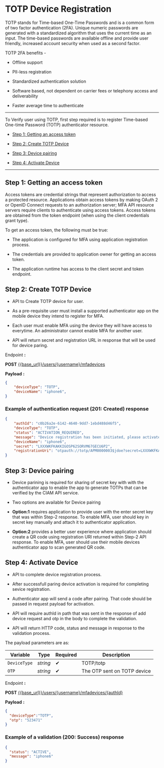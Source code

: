 # TOTP Device Registration 

TOTP stands for Time-based One-Time Passwords and is a common form of two factor authentication (2FA). Unique numeric passwords are generated with a standardized algorithm that uses the current time as an input. The time-based passwords are available offline and provide user friendly, increased account security when used as a second factor.

TOTP 2FA benefits - 

- Offline support

- PII-less registration 

- Standardized authentication solution 

- Software based, not dependent on carrier fees or telephony access and deliverability 

- Faster average time to authenticate

---  

To Verify user using TOTP, first step required is to  register Time-based One-time Password (TOTP) authenticator resource.

- [Step 1: Getting an access token](#step-1-getting-an-access-token)  

- [Step 2: Create TOTP Device](#step-2-create-totp-device)  

- [Step 3: Device pairing](#step-3-device-pairing)

- [Step 4: Activate Device](#step-4-activate-device)  


---

## Step 1: Getting an access token     

Access tokens are credential strings that represent authorization to access a protected resource. Applications obtain access tokens by making OAuth 2 or OpenID Connect requests to an authorization server; MFA API resource servers require clients to authenticate using access tokens. Access tokens are obtained from the token endpoint (when using the client credentials grant type).

To get an access token, the following must be true:  

- The application is configured for MFA using  application registration process.

- The credentials are provided to application owner for getting an access token.  

- The application runtime  has access to the client secret and token endpoint.  


## Step 2: Create TOTP Device 

- API to Create TOTP  device for user.

- As a pre-requisite user  must install a supported authenticator app on the mobile device they  intend to register for MFA.

- Each user must enable MFA using the device they will have access to everytime. An administrator cannot enable MFA for another user.

- API will return secret and registration URL in response that will be used for device paring.


<!--
type: tab
titles: Request, Response
-->

Endpoint **:**

**POST** [{{base_url}}/users/{username}/mfadevices](../api/?type=post&path=/users/{username}/mfadevices&version=2.0.0)

**Payload** **:** 

```json
{
    "deviceType": "TOTP",
    "deviceName": "iphone6",
}
```
<!--
type: tab
-->

### Example of authentication request (201: Created) response


```json
{
    "authId": "c0b26a2e-6142-4640-9dd7-1ebd488d46f5",
    "deviceType": "TOTP",
    "status": "ACTIVATION_REQUIRED",
    "message": "Device registration has been initiated, please activate the device to use",
    "deviceName": "iphone6",
    "secret": "LXXXWKFKAKKIGOSP62SORVM67GECU6P2",
    "registrationUri": "otpauth://totp/APM0000003$jdoe?secret=LXXXWKFKAKKIGOSP62SORVM67GECU6P2"
}
```

<!-- type: tab-end -->


## Step 3: Device pairing

- Device parining is  required for  sharing of secret key with  with the authenticator app to enable the app to generate TOTPs that can be verified by the CIAM API  service.

- Two options are available for Device pairing

- **Option:1** requires application to provide user with the enter secret key that was  within Step-2 response. To enable MFA, user should key in secret key  manually and attach it to authenticator application.

- **Option:2** provides a better user experience where application should create a QR code using registration URI returned within  Step-2  API  response. To enable MFA, user should use their  mobile devices authenticator app to scan generated  QR code. 


## Step 4: Activate Device 

- API to complete device registration process.

- After successfull paring device activation is required for completing sevice registration.

- Authenticator app will send a code after pairing. That code should be passed in request payload for activation.

- API will require authId in path that was sent in the response of add device request and otp in the body to complete the validation.

- API will return HTTP code,  status and message in response to the validation process. 

The payload parameters are as: 

| Variable | Type | Required | Description |
| -------- | -----| -------  | ----------- |
| `DeviceType` | *string* | &#10004; | TOTP/totp |
| `OTP` | *string* | &#10004; | The OTP sent on TOTP device |

<!--
type: tab
titles: Request, Response
-->

Endpoint **:**

**POST** [{{base_url}}/users/{username}/mfadevices/{authId}](../api/?type=post&path=/deviceAuthentications/{authId}&version=2.0.0)

**Payload** **:**

```json
{
  "deviceType":"TOTP",
  "otp": "523471"
}
```

<!--
type: tab
-->

### Example of a validation (200: Success) response


```json
{
  "status": "ACTIVE",
  "message": "iphone6"
}

```

<!-- type: tab-end -->


